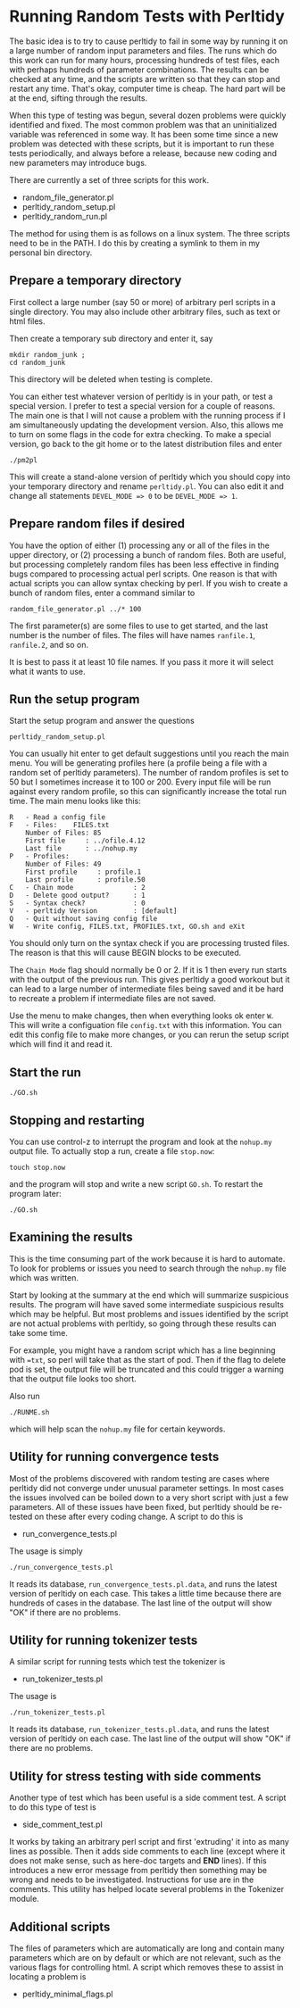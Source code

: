 # Running Random Tests with Perltidy

The basic idea is to try to cause perltidy to fail in some way by running it on
a large number of random input parameters and files.  The runs which do this
work can run for many hours, processing hundreds of test files, each with
perhaps hundreds of parameter combinations.  The results can be checked at any
time, and the scripts are written so that they can stop and restart any time.
That's okay, computer time is cheap.  The hard part will be at the end, sifting
through the results.

When this type of testing was begun, several dozen problems were quickly
identified and fixed.  The most common problem was that an uninitialized
variable was referenced in some way.  It has been some time since a new problem
was detected with these scripts, but it is important to run these
tests periodically, and always before a release, because new coding and new
parameters may introduce bugs.

There are currently a set of three scripts for this work.

 -  random\_file\_generator.pl
 -  perltidy\_random\_setup.pl
 -  perltidy\_random\_run.pl

The method for using them is as follows on a linux system.  The three scripts
need to be in the PATH.  I do this by creating a symlink to them in my
personal bin directory.

## Prepare a temporary directory

First collect a large number (say 50 or more) of arbitrary perl scripts in a
single directory.  You may also include other arbitrary files, such as
text or html files.

Then create a temporary sub directory and enter it, say

```
mkdir random_junk ; 
cd random_junk
```

This directory will be deleted when testing is complete.

You can either test whatever version of perltidy is in your path, or test a
special version.  I prefer to test a special version for a couple of reasons.
The main one is that I will not cause a problem with the running process if I
am simultaneously updating the development version.  Also, this allows me to
turn on some flags in the code for extra checking.  To make a special version,
go back to the git home or to the latest distribution files and enter

```
./pm2pl
```

This will create a stand-alone version of perltidy which you should copy into your temporary
directory and rename ```perltidy.pl```.  You can also edit it and change all statements ```DEVEL_MODE => 0```
to be ```DEVEL_MODE => 1```.

## Prepare random files if desired

You have the option of either (1) processing any or all of the files in the
upper directory, or (2) processing a bunch of random files.  Both are useful,
but processing completely random files has been less effective in finding bugs
compared to processing actual perl scripts.  One reason is that with actual
scripts you can allow syntax checking by perl.  If you wish to create a bunch
of random files, enter a command similar to

```
random_file_generator.pl ../* 100
```

The first parameter(s) are some files to use to get started, and the last number is the number of files.
The files will have names ```ranfile.1```, ```ranfile.2```, and so on.

It is best to pass it at least 10 file names.  If you pass it more it will select what it wants to use.

## Run the setup program

Start the setup program and answer the questions

```
perltidy_random_setup.pl
```

You can usually hit enter to get default suggestions until you reach the main
menu.  You will be generating profiles here (a profile being a file with a
random set of perltidy parameters). The number of random profiles is set to 50
but I sometimes increase it to 100 or 200.  Every input file will be run
against every random profile, so this can significantly increase the total run
time. The main menu looks like this: 

```
R   - Read a config file
F   - Files:    FILES.txt
    Number of Files: 85
    First file     : ../ofile.4.12
    Last file      : ../nohup.my
P   - Profiles: 
    Number of Files: 49
    First profile     : profile.1
    Last profile      : profile.50
C   - Chain mode               : 2
D   - Delete good output?      : 1
S   - Syntax check?            : 0
V   - perltidy Version         : [default]
Q   - Quit without saving config file
W   - Write config, FILES.txt, PROFILES.txt, GO.sh and eXit
```

You should only turn on the syntax check if you are processing trusted files.
The reason is that this will cause BEGIN blocks to be executed.

The ```Chain Mode``` flag should normally be 0 or 2.  If it is 1 then every run
starts with the output of the previous run. This gives perltidy a good workout
but it can lead to a large number of intermediate files being saved and it be
hard to recreate a problem if intermediate files are not saved.

Use the menu to make changes, then when everything looks ok enter ```W```. This
will write a configuation file ```config.txt``` with this information.  You can
edit this config file to make more changes, or you can rerun the setup script
which will find it and read it.

## Start the run

```
./GO.sh
```

## Stopping and restarting

You can use control-z to interrupt the program and look at the ```nohup.my``` output file.
To actually stop a run, create a file ```stop.now```:

```
touch stop.now
```

and the program will stop and write a new script ```GO.sh```.  To restart the program later:

```
./GO.sh
``` 

## Examining the results

This is the time consuming part of the work because it is hard to automate.  To
look for problems or issues you need to search through the ```nohup.my``` file
which was written.  

Start by looking at the summary at the end which will summarize suspicious
results.  The program will have saved some intermediate suspicious results
which may be helpful.  But most problems and issues identified by the script
are not actual problems with perltidy, so going through these results can take
some time.

For example, you might have a random script which has a line beginning with
```=txt```, so perl will take that as the start of pod.  Then if the flag to
delete pod is set, the output file will be truncated and this could trigger a
warning that the output file looks too short.

Also run

```
./RUNME.sh
```

which will help scan the ```nohup.my``` file for certain keywords.  

## Utility for running convergence tests

Most of the problems discovered with random testing are cases where perltidy did not converge under unusual parameter settings.  In most cases the issues involved can be boiled down to a very short script with just a few parameters.  All of these issues have been fixed, but perltidy should be re-tested on these after every coding change.  A script to do this is

 -  run_convergence_tests.pl

The usage is simply

```
./run_convergence_tests.pl
```

It reads its database, ```run_convergence_tests.pl.data```, and runs the latest version of perltidy on each case.  This takes a little time because there are hundreds of cases in the database.  The last line of the output will show "OK" if there are no problems.

## Utility for running tokenizer tests

A similar script for running tests which test the tokenizer is

 -  run_tokenizer_tests.pl

The usage is 

```
./run_tokenizer_tests.pl
```

It reads its database, ```run_tokenizer_tests.pl.data```, and runs the latest version of perltidy on each case.  The last line of the output will show "OK" if there are no problems.

## Utility for stress testing with side comments

Another type of test which has been useful is a side comment test.  A script to do this type of test is

 - side_comment_test.pl

It works by taking an arbitrary perl script and first 'extruding' it into as many lines as possible. Then it adds side comments to each line (except where it does not make sense, such as here-doc targets and __END__ lines).  If this introduces a new error message from perltidy then something may be wrong and needs to be investigated.  Instructions for use are in the comments.  This utility has helped locate several problems in the Tokenizer module.

## Additional scripts

The files of parameters which are automatically are long and contain
many parameters which are on by default or which are not relevant, such
as the various flags for controlling html.  A script which removes
these to assist in locating a problem is

 -  perltidy\_minimal\_flags.pl
